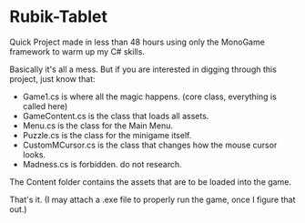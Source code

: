 # Rubik-Tablet
Quick Project made in less than 48 hours using only the MonoGame framework to warm up my C# skills.

Basically it's all a mess. But if you are interested in digging through this project, just know that: 
- Game1.cs is where all the magic happens. (core class, everything is called here)
- GameContent.cs is the class that loads all assets.
- Menu.cs is the class for the Main Menu.
- Puzzle.cs is the class for the minigame itself.
- CustomMCursor.cs is the class that changes how the mouse cursor looks.
- Madness.cs is forbidden. do not research.

The Content folder contains the assets that are to be loaded into the game. 

That's it. (I may attach a .exe file to properly run the game, once I figure that out.)

